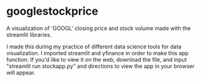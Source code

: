 # googlestockprice
A visualization of 'GOOGL' closing price and stock volume made with the streamlit libraries.

I made this during my practice of different data science tools for data visualization. I imported streamlit and yfinance in order to make this app function. If you'd like to view it on the web, download the file, and input "streamlit run stockapp.py" and directions to view the app in your browser will appear. 
